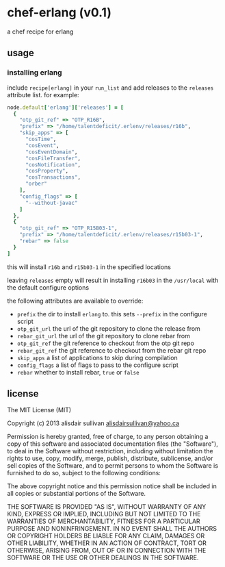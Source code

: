 # chef-erlang (v0.1) #

a chef recipe for erlang

## usage ##

### installing erlang ###

include `recipe[erlang]` in your `run_list` and add releases to the `releases`
attribute list. for example:

```ruby
node.default['erlang']['releases'] = [
  {
    "otp_git_ref" => "OTP_R16B",
    "prefix" => "/home/talentdeficit/.erlenv/releases/r16b",
    "skip_apps" => [
      "cosTime",
      "cosEvent",
      "cosEventDomain",
      "cosFileTransfer",
      "cosNotification",
      "cosProperty",
      "cosTransactions",
      "orber"
    ],
    "config_flags" => [
      "--without-javac"
    ]
  },
  {
    "otp_git_ref" => "OTP_R15B03-1",
    "prefix" => "/home/talentdeficit/.erlenv/releases/r15b03-1",
    "rebar" => false
  }
]
```

this will install `r16b` and `r15b03-1` in the specified locations

leaving `releases` empty will result in installing `r16b03` in the `/usr/local`
with the default configure options

the following attributes are available to override:

* `prefix`
  the dir to install `erlang` to. this sets `--prefix` in the
  configure script
* `otp_git_url`
  the url of the git repository to clone the release from
* `rebar_git_url`
  the url of the git repository to clone rebar from
* `otp_git_ref`
  the git reference to checkout from the otp git repo
* `rebar_git_ref`
  the git reference to checkout from the rebar git repo
* `skip_apps`
  a list of applications to skip during compilation
* `config_flags`
  a list of flags to pass to the configure script
* `rebar`
  whether to install rebar, `true` or `false`

## license ##

The MIT License (MIT)

Copyright (c) 2013 alisdair sullivan <alisdairsullivan@yahoo.ca>

Permission is hereby granted, free of charge, to any person obtaining a copy
of this software and associated documentation files (the "Software"), to deal
in the Software without restriction, including without limitation the rights
to use, copy, modify, merge, publish, distribute, sublicense, and/or sell
copies of the Software, and to permit persons to whom the Software is
furnished to do so, subject to the following conditions:

The above copyright notice and this permission notice shall be included in
all copies or substantial portions of the Software.

THE SOFTWARE IS PROVIDED "AS IS", WITHOUT WARRANTY OF ANY KIND, EXPRESS OR
IMPLIED, INCLUDING BUT NOT LIMITED TO THE WARRANTIES OF MERCHANTABILITY,
FITNESS FOR A PARTICULAR PURPOSE AND NONINFRINGEMENT. IN NO EVENT SHALL THE
AUTHORS OR COPYRIGHT HOLDERS BE LIABLE FOR ANY CLAIM, DAMAGES OR OTHER
LIABILITY, WHETHER IN AN ACTION OF CONTRACT, TORT OR OTHERWISE, ARISING FROM,
OUT OF OR IN CONNECTION WITH THE SOFTWARE OR THE USE OR OTHER DEALINGS IN
THE SOFTWARE.